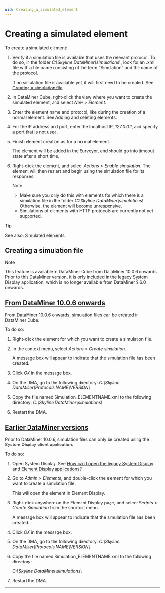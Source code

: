 ```yaml
---
uid: Creating_a_simulated_element
---
```


# Creating a simulated element

To create a simulated element:

1. Verify if a simulation file is available that uses the relevant protocol. To do so, in the folder *C:\\Skyline DataMiner\\simulations\\*, look for an .xml file with a file name consisting of the term “Simulation” and the name of the protocol.

   If no simulation file is available yet, it will first need to be created. See [Creating a simulation file](#creating-a-simulation-file).

1. In DataMiner Cube, right-click the view where you want to create the simulated element, and select *New \> Element*.

1. Enter the element name and protocol, like during the creation of a normal element. See [Adding and deleting elements](xref:Adding_and_deleting_elements).

1. For the IP address and port, enter the localhost IP, *127.0.0.1*, and specify a port that is not used.

1. Finish element creation as for a normal element.

   The element will be added in the Surveyor, and should go into timeout state after a short time.

1. Right-click the element, and select *Actions \> Enable simulation*. The element will then restart and begin using the simulation file for its responses.

   > [!NOTE]
   >
   > - Make sure you only do this with elements for which there is a simulation file in the folder *C:\\Skyline DataMiner\\simulations\\*. Otherwise, the element will become unresponsive.
   > - Simulations of elements with HTTP protocols are currently not yet supported.

> [!TIP]
> See also: [Simulated elements](xref:Simulated_elements)

## Creating a simulation file

> [!NOTE]
> This feature is available in DataMiner Cube from DataMiner 10.0.6 onwards. Prior to this DataMiner version, it is only included in the legacy System Display application, which is no longer available from DataMiner 9.6.0 onwards.

## [From DataMiner 10.0.6 onwards](#tab/tabid-1)

From DataMiner 10.0.6 onwards, simulation files can be created in DataMiner Cube.

To do so:

1. Right-click the element for which you want to create a simulation file.

1. In the context menu, select *Actions* > *Create simulation*.

   A message box will appear to indicate that the simulation file has been created.

1. Click *OK* in the message box.

1. On the DMA, go to the following directory: *C:\\Skyline DataMiner\\Protocols\\NAME\\VERSION\\*

1. Copy the file named Simulation_ELEMENTNAME.xml to the following directory: *C:\\Skyline DataMiner\\simulations\\*

1. Restart the DMA.

## [Earlier DataMiner versions](#tab/tabid-2)

Prior to DataMiner 10.0.6, simulation files can only be created using the System Display client application.

To do so:

1. Open System Display. See [How can I open the legacy System Display and Element Display applications?](xref:DataMiner_client_applications#how-can-i-open-the-legacy-system-display-and-element-display-applications)

1. Go to *Admin \> Elements*, and double-click the element for which you want to create a simulation file.

   This will open the element in Element Display.

1. Right-click anywhere on the Element Display page, and select *Scripts \> Create Simulation* from the shortcut menu.

   A message box will appear to indicate that the simulation file has been created.

1. Click *OK* in the message box.

1. On the DMA, go to the following directory: *C:\\Skyline DataMiner\\Protocols\\NAME\\VERSION\\*

1. Copy the file named Simulation_ELEMENTNAME.xml to the following directory:

    *C:\\Skyline DataMiner\\simulations\\*

1. Restart the DMA.

***
